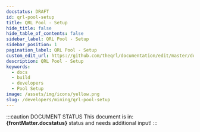 ```yaml
---
docstatus: DRAFT
id: qrl-pool-setup
title: QRL Pool - Setup
hide_title: false
hide_table_of_contents: false
sidebar_label: QRL Pool - Setup
sidebar_position: 1
pagination_label: QRL Pool - Setup
custom_edit_url: https://github.com/theqrl/documentation/edit/master/docs/basics/what-is-qrl.md
description: QRL Pool - Setup
keywords:
  - docs
  - build
  - developers
  - Pool Setup
image: /assets/img/icons/yellow.png
slug: /developers/mining/qrl-pool-setup
---
```



:::caution DOCUMENT STATUS 
<span>This document is in: <b>{frontMatter.docstatus}</b> status and needs additional input!</span>
:::